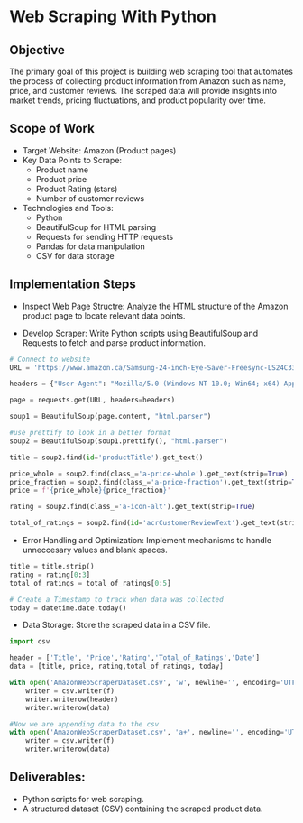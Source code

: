 # Web Scraping With Python

## Objective

The primary goal of this project is building web scraping tool that automates the process of collecting product information from Amazon such as name, price, and customer reviews. The scraped data will provide insights into market trends, pricing fluctuations, and product popularity over time.

## Scope of Work

- Target Website: Amazon (Product pages)
- Key Data Points to Scrape:
  - Product name
  - Product price
  - Product Rating (stars)
  - Number of customer reviews
- Technologies and Tools:
  - Python
  - BeautifulSoup for HTML parsing
  - Requests for sending HTTP requests
  - Pandas for data manipulation
  - CSV for data storage

## Implementation Steps

- Inspect Web Page Structre: Analyze the HTML structure of the Amazon product page to locate relevant data points.

- Develop Scraper: Write Python scripts using BeautifulSoup and Requests to fetch and parse product information.

```python
# Connect to website
URL = 'https://www.amazon.ca/Samsung-24-inch-Eye-Saver-Freesync-LS24C330GANXZA/dp/B0CJCLFCVX?pd_rd_w=EjBHs&content-id=amzn1.sym.e0b5b8df-c7a3-4462-b3fb-639731524e88&pf_rd_p=e0b5b8df-c7a3-4462-b3fb-639731524e88&pf_rd_r=X200QYK25P81SCM3CMEQ&pd_rd_wg=CAAqE&pd_rd_r=b33fe40b-98e8-4365-95f1-083b7774a16a&pd_rd_i=B0CJCLFCVX&ref_=pd_hp_d_btf_unk_B0CJCLFCVX&th=1'

headers = {"User-Agent": "Mozilla/5.0 (Windows NT 10.0; Win64; x64) AppleWebKit/537.36 (KHTML, like Gecko) Chrome/78.0.3904.108 Safari/537.36", "Accept-Encoding":"gzip, deflate", "Accept":"text/html,application/xhtml+xml,application/xml;q=0.9,*/*;q=0.8", "DNT":"1","Connection":"close", "Upgrade-Insecure-Requests":"1"}

page = requests.get(URL, headers=headers)

soup1 = BeautifulSoup(page.content, "html.parser")

#use prettify to look in a better format
soup2 = BeautifulSoup(soup1.prettify(), "html.parser")

title = soup2.find(id='productTitle').get_text()

price_whole = soup2.find(class_='a-price-whole').get_text(strip=True)
price_fraction = soup2.find(class_='a-price-fraction').get_text(strip=True)
price = f'{price_whole}{price_fraction}'

rating = soup2.find(class_='a-icon-alt').get_text(strip=True)

total_of_ratings = soup2.find(id='acrCustomerReviewText').get_text(strip=True)
```

- Error Handling and Optimization: Implement mechanisms to handle unneccesary values and blank spaces.

```python
title = title.strip()
rating = rating[0:3]
total_of_ratings = total_of_ratings[0:5]

# Create a Timestamp to track when data was collected
today = datetime.date.today()
```

- Data Storage: Store the scraped data in a CSV file.

```python
import csv 

header = ['Title', 'Price','Rating','Total_of_Ratings','Date']
data = [title, price, rating,total_of_ratings, today]

with open('AmazonWebScraperDataset.csv', 'w', newline='', encoding='UTF8') as f:
    writer = csv.writer(f)
    writer.writerow(header)
    writer.writerow(data)

#Now we are appending data to the csv
with open('AmazonWebScraperDataset.csv', 'a+', newline='', encoding='UTF8') as f:
    writer = csv.writer(f)
    writer.writerow(data)
```

## Deliverables:
- Python scripts for web scraping.
- A structured dataset (CSV) containing the scraped product data.
